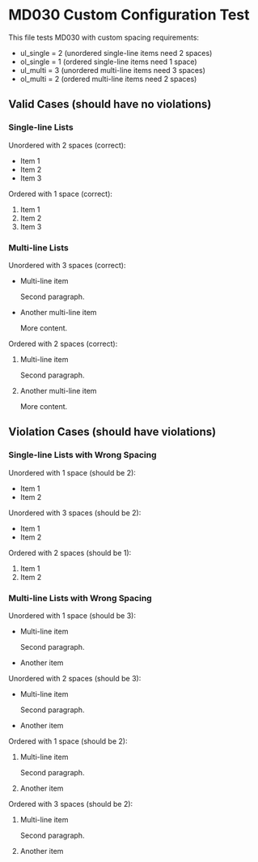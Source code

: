 # MD030 Custom Configuration Test

This file tests MD030 with custom spacing requirements:
- ul_single = 2 (unordered single-line items need 2 spaces)
- ol_single = 1 (ordered single-line items need 1 space)
- ul_multi = 3 (unordered multi-line items need 3 spaces)
- ol_multi = 2 (ordered multi-line items need 2 spaces)

## Valid Cases (should have no violations)

### Single-line Lists

Unordered with 2 spaces (correct):
*  Item 1
*  Item 2
*  Item 3

Ordered with 1 space (correct):
1. Item 1
2. Item 2
3. Item 3

### Multi-line Lists

Unordered with 3 spaces (correct):
*   Multi-line item

    Second paragraph.

*   Another multi-line item

    More content.

Ordered with 2 spaces (correct):
1.  Multi-line item

    Second paragraph.

2.  Another multi-line item

    More content.

## Violation Cases (should have violations)

### Single-line Lists with Wrong Spacing

Unordered with 1 space (should be 2):
* Item 1
* Item 2

Unordered with 3 spaces (should be 2):
*   Item 1
*   Item 2

Ordered with 2 spaces (should be 1):
1.  Item 1
2.  Item 2

### Multi-line Lists with Wrong Spacing

Unordered with 1 space (should be 3):
* Multi-line item

  Second paragraph.

* Another item

Unordered with 2 spaces (should be 3):
*  Multi-line item

   Second paragraph.

*  Another item

Ordered with 1 space (should be 2):
1. Multi-line item

   Second paragraph.

2. Another item

Ordered with 3 spaces (should be 2):
1.   Multi-line item

     Second paragraph.

2.   Another item